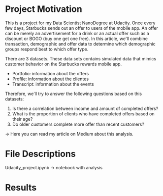 # Project Motivation
This is a project for my Data Scientist NanoDegree at Udacity. Once every few days, Starbucks sends out an offer to users of the mobile app. An offer can be merely an advertisement for a drink or an actual offer such as a discount or BOGO (buy one get one free). In this article, we'll combine transaction, demographic and offer data to determine which demographic groups respond best to which offer type.

There are 3 datasets. These data sets contains simulated data that mimics customer behavior on the Starbucks rewards mobile app.

* Portfolio: information about the offers
* Profile: information about the clientes
* Transcript: information about the events 

Therefore, we'll try to answer the following questions based on this datasets:

1. Is there a correlation between income and amount of completed offers? 
2. What is the proportion of clients who have completed offers based on their age? 
3. Do older customers complete more offer than recent customers?


-> Here you can read my article on Medium about this analysis.


# File Descriptions
Udacity_project.ipynb -> notebook with analysis



# Results
